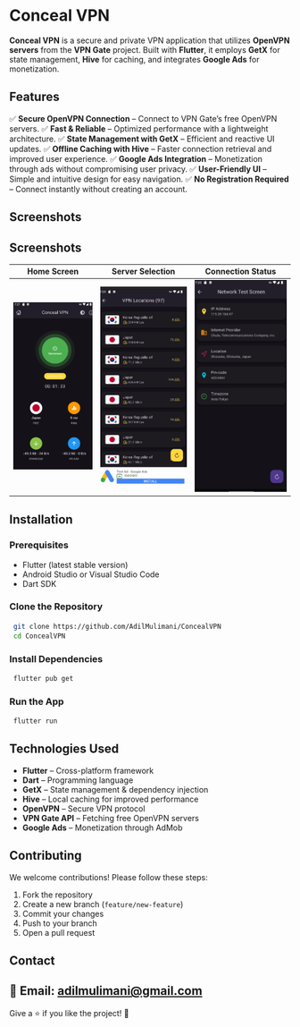 # Conceal VPN

**Conceal VPN** is a secure and private VPN application that utilizes **OpenVPN servers** from the **VPN Gate** project. Built with **Flutter**, it employs **GetX** for state management, **Hive** for caching, and integrates **Google Ads** for monetization.

## Features

✅ **Secure OpenVPN Connection** – Connect to VPN Gate’s free OpenVPN servers.
✅ **Fast & Reliable** – Optimized performance with a lightweight architecture.
✅ **State Management with GetX** – Efficient and reactive UI updates.
✅ **Offline Caching with Hive** – Faster connection retrieval and improved user experience.
✅ **Google Ads Integration** – Monetization through ads without compromising user privacy.
✅ **User-Friendly UI** – Simple and intuitive design for easy navigation.
✅ **No Registration Required** – Connect instantly without creating an account.

## Screenshots

## Screenshots

| Home Screen                                  | Server Selection                             | Connection Status                    |
|----------------------------------------------|----------------------------------------------|--------------------------------------|
| ![Home](assets/screenshots/vpnconnected.png) | ![Servers](assets/screenshots/locations.png) | ![Status](assets/screenshots/ip.png) |


## Installation

### Prerequisites
- Flutter (latest stable version)
- Android Studio or Visual Studio Code
- Dart SDK

### Clone the Repository
```sh
 git clone https://github.com/AdilMulimani/ConcealVPN
 cd ConcealVPN
```

### Install Dependencies
```sh
 flutter pub get
```

### Run the App
```sh
 flutter run
```

## Technologies Used
- **Flutter** – Cross-platform framework
- **Dart** – Programming language
- **GetX** – State management & dependency injection
- **Hive** – Local caching for improved performance
- **OpenVPN** – Secure VPN protocol
- **VPN Gate API** – Fetching free OpenVPN servers
- **Google Ads** – Monetization through AdMob

## Contributing
We welcome contributions! Please follow these steps:
1. Fork the repository
2. Create a new branch (`feature/new-feature`)
3. Commit your changes
4. Push to your branch
5. Open a pull request

## Contact
📧 **Email**: adilmulimani@gmail.com
---

Give a ⭐ if you like the project! 🚀

